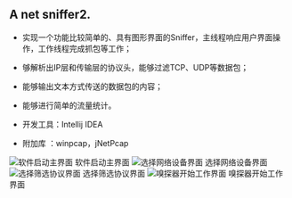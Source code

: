 ## A net sniffer2.
- 实现一个功能比较简单的、具有图形界面的Sniffer，主线程响应用户界面操作，工作线程完成抓包等工作；
- 够解析出IP层和传输层的协议头，能够过滤TCP、UDP等数据包；
- 能够输出文本方式传送的数据包的内容；
- 能够进行简单的流量统计。


- 开发工具：Intellij IDEA
- 附加库  ：winpcap，jNetPcap

![软件启动主界面](http://github.com/gyuhua96/sniffer/raw/master/screen-shots/main.png)
软件启动主界面
![选择网络设备界面](http://github.com/gyuhua96/sniffer/raw/master/screen-shots/interface.png)
选择网络设备界面
![选择筛选协议界面](http://github.com/gyuhua96/sniffer/raw/master/screen-shots/flitter.png)
选择筛选协议界面
![嗅探器开始工作界面](http://github.com/gyuhua96/sniffer/raw/master/screen-shots/working.png)
嗅探器开始工作界面
